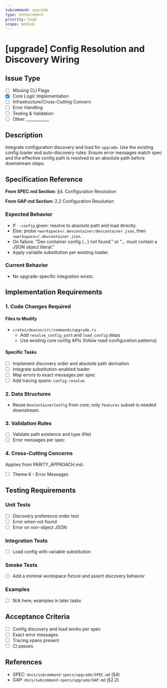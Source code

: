 ```yaml
---
subcommand: upgrade
type: enhancement
priority: high
scope: medium
---
```


# [upgrade] Config Resolution and Discovery Wiring

## Issue Type
- [ ] Missing CLI Flags
- [x] Core Logic Implementation
- [ ] Infrastructure/Cross-Cutting Concern
- [ ] Error Handling
- [ ] Testing & Validation
- [ ] Other: ___________

## Description
Integrate configuration discovery and load for `upgrade`. Use the existing config loader and auto-discovery rules. Ensure error messages match spec and the effective config path is resolved to an absolute path before downstream steps.

## Specification Reference

**From SPEC.md Section:** §4. Configuration Resolution

**From GAP.md Section:** 2.2 Configuration Resolution

### Expected Behavior
- If `--config` given: resolve to absolute path and load directly.
- Else: probe `<workspace>/.devcontainer/devcontainer.json`, then `<workspace>/.devcontainer.json`.
- On failure: "Dev container config (...) not found." or "... must contain a JSON object literal."
- Apply variable substitution per existing loader.

### Current Behavior
- No upgrade-specific integration exists.

## Implementation Requirements

### 1. Code Changes Required

#### Files to Modify
- `crates/deacon/src/commands/upgrade.rs`
  - Add `resolve_config_path` and `load_config` steps
  - Use existing core config APIs (follow read-configuration patterns)

#### Specific Tasks
- [ ] Implement discovery order and absolute path derivation
- [ ] Integrate substitution-enabled loader
- [ ] Map errors to exact messages per spec
- [ ] Add tracing spans: `config.resolve`

### 2. Data Structures
- Reuse `DevContainerConfig` from core; only `features` subset is needed downstream.

### 3. Validation Rules
- [ ] Validate path existence and type (file)
- [ ] Error messages per spec

### 4. Cross-Cutting Concerns

Applies from PARITY_APPROACH.md:
- [ ] Theme 6 - Error Messages

## Testing Requirements

### Unit Tests
- [ ] Discovery preference order test
- [ ] Error when not found
- [ ] Error on non-object JSON

### Integration Tests
- [ ] Load config with variable substitution

### Smoke Tests
- [ ] Add a minimal workspace fixture and assert discovery behavior

### Examples
- [ ] N/A here; examples in later tasks

## Acceptance Criteria
- [ ] Config discovery and load works per spec
- [ ] Exact error messages
- [ ] Tracing spans present
- [ ] CI passes

## References
- SPEC: `docs/subcommand-specs/upgrade/SPEC.md` (§4)
- GAP: `docs/subcommand-specs/upgrade/GAP.md` (§2.2)
